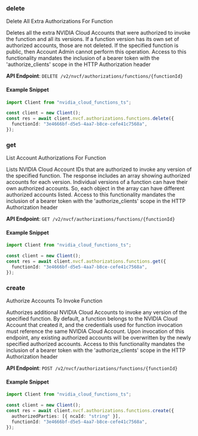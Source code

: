 
### delete <a name="delete"></a>
Delete All Extra Authorizations For Function

Deletes all the extra NVIDIA Cloud Accounts that were authorized to invoke the  function and all its versions. If a function version has its own set of  authorized accounts, those are not deleted. If the specified function is  public, then Account Admin cannot perform this operation. Access to this functionality mandates the inclusion of a bearer token with the  'authorize_clients' scope in the HTTP Authorization header 

**API Endpoint**: `DELETE /v2/nvcf/authorizations/functions/{functionId}`

#### Example Snippet

```typescript
import Client from "nvidia_cloud_functions_ts";

const client = new Client();
const res = await client.nvcf.authorizations.functions.delete({
  functionId: "3e4666bf-d5e5-4aa7-b8ce-cefe41c7568a",
});
```

### get <a name="get"></a>
List Account Authorizations For Function

Lists NVIDIA Cloud Account IDs that are authorized to invoke any version of the  specified function. The response includes an array showing authorized accounts  for each version. Individual versions of a function can have their own  authorized accounts. So, each object in the array can have different  authorized accounts listed. Access to this functionality mandates the inclusion of a bearer token with the  'authorize_clients' scope in the HTTP Authorization header 

**API Endpoint**: `GET /v2/nvcf/authorizations/functions/{functionId}`

#### Example Snippet

```typescript
import Client from "nvidia_cloud_functions_ts";

const client = new Client();
const res = await client.nvcf.authorizations.functions.get({
  functionId: "3e4666bf-d5e5-4aa7-b8ce-cefe41c7568a",
});
```

### create <a name="create"></a>
Authorize Accounts To Invoke Function

Authorizes additional NVIDIA Cloud Accounts to invoke any version of the  specified function. By default, a function belongs to the NVIDIA Cloud Account  that created it, and the credentials used for function invocation must  reference the same NVIDIA Cloud Account. Upon invocation of this endpoint, any  existing authorized accounts will be overwritten by the newly specified  authorized accounts. Access to this functionality mandates the inclusion of a bearer token with the  'authorize_clients' scope in the HTTP Authorization header 

**API Endpoint**: `POST /v2/nvcf/authorizations/functions/{functionId}`

#### Example Snippet

```typescript
import Client from "nvidia_cloud_functions_ts";

const client = new Client();
const res = await client.nvcf.authorizations.functions.create({
  authorizedParties: [{ ncaId: "string" }],
  functionId: "3e4666bf-d5e5-4aa7-b8ce-cefe41c7568a",
});
```
